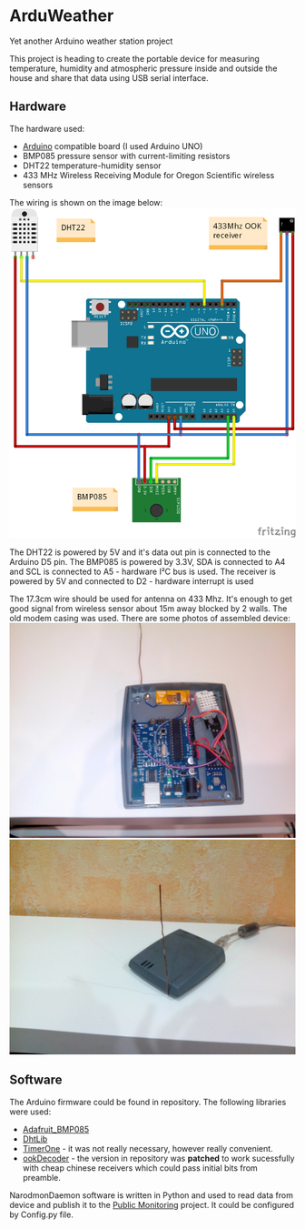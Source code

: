 # ArduWeather
Yet another Arduino weather station project

This project is heading to create the portable device for measuring temperature, humidity and atmospheric pressure inside and outside the house and share that data using USB serial interface.

## Hardware
The hardware used:
* [Arduino](http://arduino.cc/en/Main/ArduinoBoardUno) compatible board (I used Arduino UNO)
* BMP085 pressure sensor with current-limiting resistors
* DHT22 temperature-humidity sensor
* 433 MHz Wireless Receiving Module for Oregon Scientific wireless sensors

The wiring is shown on the image below:
![Wiring](https://github.com/bitlinker/ArduWeather/blob/master/Hardware/Wiring.png)

The DHT22 is powered by 5V and it's data out pin is connected to the Arduino D5 pin.
The BMP085 is powered by 3.3V, SDA is connected to A4 and SCL is connected to A5 - hardware I²C bus is used.
The receiver is powered by 5V and connected to D2 - hardware interrupt is used

The 17.3cm wire should be used for antenna on 433 Mhz. It's enough to get good signal from wireless sensor about 15m away blocked by 2 walls. The old modem casing was used. There are some photos of assembled device:
![Device internals](https://github.com/bitlinker/ArduWeather/blob/master/Images/internals.jpg)
![Assembled device](https://github.com/bitlinker/ArduWeather/blob/master/Images/device.jpg)

## Software
The Arduino firmware could be found in repository. The following libraries were used:
* [Adafruit_BMP085](https://github.com/adafruit/Adafruit-BMP085-Library)
* [DhtLib](http://playground.arduino.cc/Main/DHTLib)
* [TimerOne](http://playground.arduino.cc/Code/Timer1) - it was not really necessary, however really convenient.
* [ookDecoder](https://github.com/jimstudt/ook-decoder) - the version in repository was **patched** to work sucessfully with cheap chinese receivers which could pass initial bits from preamble.

NarodmonDaemon software is written in Python and used to read data from device and publish it to the [Public Monitoring](http://narodmon.ru/) project. It could be configured by Config.py file.

